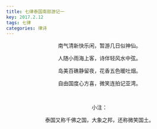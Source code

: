 ```yaml
---
title: 七律泰国南部游记一
key: 2017.2.12
tags: 七律
categories: 律诗
---
```


<p align="center">南气清新快乐闲，暂游几日似神仙。
</p>
<p align="center">人随小雨海上客，诗伴轻风水中弦。
</p>
<p align="center">岛美百礁静留夜，花香五色暖吐烟。
</p>
<p align="center">自由国度心方喜，微笑连拍记亚湾。
</p>
<p align="center"></br>
</p>
<p align="center">小注：
</p>
<p align="center">泰国又称千佛之国，大象之邦，还称微笑国土。
</p>
<p align="center"></br>
</p>
